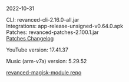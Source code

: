 2022-10-31
  
CLI: revanced-cli-2.16.0-all.jar  
Integrations: app-release-unsigned-v0.64.0.apk  
Patches: revanced-patches-2.100.1.jar  
[Patches Changelog](https://github.com/revanced/revanced-patches/releases/tag/v2.100.1)  

YouTube version: 17.41.37  

Music (arm-v7a) version: 5.29.52  

[revanced-magisk-module repo](https://github.com/j-hc/revanced-magisk-module)
